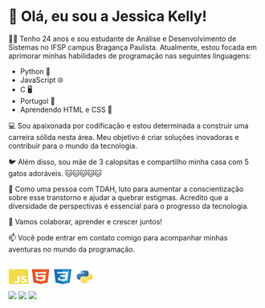 
<h1>👋 Olá, eu sou a Jessica Kelly!</h1>

👩‍💻 Tenho 24 anos e sou estudante de Análise e Desenvolvimento de Sistemas no IFSP campus Bragança Paulista. Atualmente, estou focada em aprimorar minhas habilidades de programação nas seguintes linguagens:
- Python 🐍
- JavaScript 🌐
- C 🖥️
- Portugol 📝
- Aprendendo HTML e CSS 🎨

💻 Sou apaixonada por codificação e estou determinada a construir uma carreira sólida nesta área. Meu objetivo é criar soluções inovadoras e contribuir para o mundo da tecnologia.

🐦 Além disso, sou mãe de 3 calopsitas e compartilho minha casa com 5 gatos adoráveis. 🐱🐱🐱🐱🐱

🧠 Como uma pessoa com TDAH, luto para aumentar a conscientização sobre esse transtorno e ajudar a quebrar estigmas. Acredito que a diversidade de perspectivas é essencial para o progresso da tecnologia.

🌟 Vamos colaborar, aprender e crescer juntos!

📫 Você pode entrar em contato comigo para acompanhar minhas aventuras no mundo da programação.

<div style="display: inline_block"><br>
  <img align="center" alt="Rafa-Js" height="30" width="40" src="https://raw.githubusercontent.com/devicons/devicon/master/icons/javascript/javascript-plain.svg">
  <img align="center" alt="Rafa-HTML" height="30" width="40" src="https://raw.githubusercontent.com/devicons/devicon/master/icons/html5/html5-original.svg">
  <img align="center" alt="Rafa-CSS" height="30" width="40" src="https://raw.githubusercontent.com/devicons/devicon/master/icons/css3/css3-original.svg">
  <img align="center" alt="Rafa-Python" height="30" width="40" src="https://raw.githubusercontent.com/devicons/devicon/master/icons/python/python-original.svg">
</div>
<p></p> 
<div> 
  <a href="https://www.instagram.com/jessicakellyjkx/" target="_blank"><img src="https://img.shields.io/badge/-Instagram-%23E4405F?style=for-the-badge&logo=instagram&logoColor=white" target="_blank"></a>
  <a href = "mailto:jessicakellyjk2019@gmail.com"><img src="https://img.shields.io/badge/-Gmail-%23333?style=for-the-badge&logo=gmail&logoColor=white" target="_blank"></a>
  <a href="https://www.linkedin.com/in/jessicakellyjkx/" target="_blank"><img src="https://img.shields.io/badge/-LinkedIn-%230077B5?style=for-the-badge&logo=linkedin&logoColor=white" target="_blank"></a> 
  
</div>
